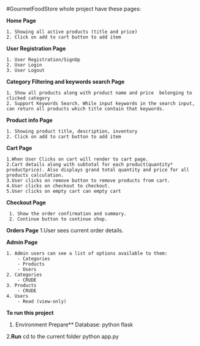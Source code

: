 #GourmetFoodStore
whole project have these pages:

**Home Page**
 
    1. Showing all active products (title and price)
    2. Click on add to cart button to add item

**User Registration Page** 
 
    1. User Registration/SignUp
    2. User Login
    3. User Logout
    
**Category Filtering and keywords search Page**

    1. Show all products along with product name and price  belonging to clicked category
    2. Support Keywords Search. While input keywords in the search input, can return all products which title contain that keywords.

**Product info Page**

    1. Showing product title, description, inventory
    2. Click on add to cart button to add item  
        
**Cart Page** 

    1.When User Clicks on cart will render to cart page.
    2.Cart details along with subtotal for each product(quantity* productprice). Also displays grand total quantity and price for all products calculation.
    3.User clicks on remove button to remove products from cart.
    4.User clicks on checkout to checkout.
    5.User clicks on empty cart can empty cart

**Checkout Page**

     1. Show the order confirmation and summary.
     2. Continue button to continue shop.

**Orders Page**
     1.User sees current order details.

**Admin Page**
    
    1. Admin users can see a list of options available to them:
        - Categories
        - Products
        - Users
    2. Categories
        - CRUDE
    3. Products
        - CRUDE
    4. Users
        - Read (view-only)


**To run this project**

1. Environment Prepare**
Database: 
python
flask


2.**Run**
cd to the current folder
python app.py

